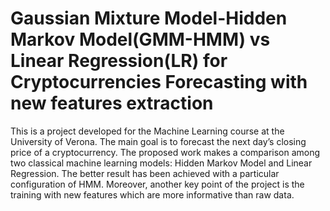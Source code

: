 # Gaussian Mixture Model-Hidden Markov Model(GMM-HMM) vs Linear Regression(LR) for Cryptocurrencies Forecasting with new features extraction
This is a project developed for the Machine Learning course at the University of Verona. The main goal is to forecast the next day’s closing price of a cryptocurrency. The proposed work makes a comparison among two classical machine learning models: Hidden Markov Model and Linear Regression. The better result has been achieved with a particular configuration of HMM. Moreover, another key point of the project is the training with new features which are more informative than raw data. 
